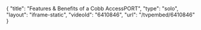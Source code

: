{
    "title": "Features & Benefits of a Cobb AccessPORT",
    "type": "solo",
    "layout": "iframe-static",
    "videoId": "6410846",
    "url": "\/tvpembed\/6410846"
}